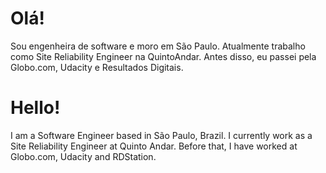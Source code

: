 # Olá!

Sou engenheira de software e moro em São Paulo. Atualmente trabalho como Site Reliability Engineer na QuintoAndar. Antes disso, eu passei pela Globo.com, Udacity e Resultados Digitais. 


# Hello! 

I am a Software Engineer based in São Paulo, Brazil. I currently work as a Site Reliability Engineer at Quinto Andar. Before that, I have worked at Globo.com, Udacity and RDStation. 

